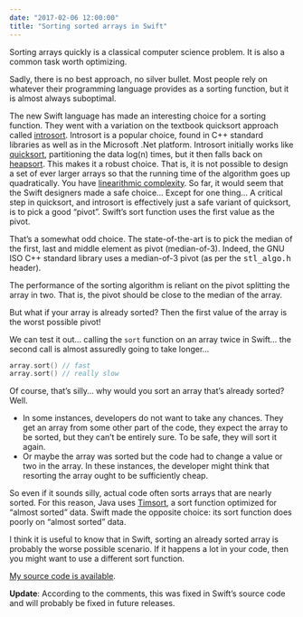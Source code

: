 ```yaml
---
date: "2017-02-06 12:00:00"
title: "Sorting sorted arrays in Swift"
---
```




Sorting arrays quickly is a classical computer science problem. It is also a common task worth optimizing.

Sadly, there is no best approach, no silver bullet. Most people rely on whatever their programming language provides as a sorting function, but it is almost always suboptimal.

The new Swift language has made an interesting choice for a sorting function. They went with a variation on the textbook quicksort approach called [introsort](https://en.wikipedia.org/wiki/Introsort). Introsort is a popular choice, found in C++ standard libraries as well as in the Microsoft .Net platform. Introsort initially works like [quicksort](https://en.wikipedia.org/wiki/Quicksort), partitioning the data log(n) times, but it then falls back on [heapsort](https://en.wikipedia.org/wiki/Heapsort). This makes it a robust choice. That is, it is not possible to design a set of ever larger arrays so that the running time of the algorithm goes up quadratically. You have [linearithmic complexity](https://en.wikipedia.org/wiki/Time_complexity#Linearithmic_time). So far, it would seem that the Swift designers made a safe choice&hellip; Except for one thing&hellip; A critical step in quicksort, and introsort is effectively just a safe variant of quicksort, is to pick a good &ldquo;pivot&rdquo;. Swift&rsquo;s sort function uses the first value as the pivot.

That&rsquo;s a somewhat odd choice. The state-of-the-art is to pick the median of the first, last and middle element as pivot (median-of-3). Indeed, the GNU ISO C++ standard library uses a median-of-3 pivot (as per the <tt>stl_algo.h</tt> header).

The performance of the sorting algorithm is reliant on the pivot splitting the array in two. That is, the pivot should be close to the median of the array.

But what if your array is already sorted? Then the first value of the array is the worst possible pivot!

We can test it out&hellip; calling the `sort` function on an array twice in Swift&hellip; the second call is almost assuredly going to take longer&hellip;
```C
array.sort() // fast
array.sort() // really slow
```


Of course, that&rsquo;s silly&hellip; why would you sort an array that&rsquo;s already sorted? Well.

- In some instances, developers do not want to take any chances. They get an array from some other part of the code, they expect the array to be sorted, but they can&rsquo;t be entirely sure. To be safe, they will sort it again.
- Or maybe the array was sorted but the code had to change a value or two in the array. In these instances, the developer might think that resorting the array ought to be sufficiently cheap.


So even if it sounds silly, actual code often sorts arrays that are nearly sorted. For this reason, Java uses [Timsort](https://en.wikipedia.org/wiki/Timsort), a sort function optimized for &ldquo;almost sorted&rdquo; data. Swift made the opposite choice: its sort function does poorly on &ldquo;almost sorted&rdquo; data.

I think it is useful to know that in Swift, sorting an already sorted array is probably the worse possible scenario. If it happens a lot in your code, then you might want to use a different sort function.

[My source code is available](https://github.com/lemire/Code-used-on-Daniel-Lemire-s-blog/tree/master/2017/02/06/sort).

__Update__: According to the comments, this was fixed in Swift&rsquo;s source code and will probably be fixed in future releases.


